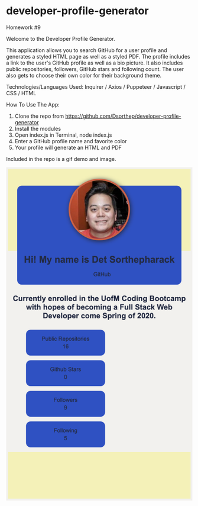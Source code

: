 # developer-profile-generator
Homework #9

Welcome to the Developer Profile Generator. 

This application allows you to search GitHub for a user profile and generates a styled HTML page as well as a styled PDF.
The profile includes a link to the user's GitHub profile as well as a bio picture.
It also includes public repositories, followers, GitHub stars and following count.
The user also gets to choose their own color for their background theme.

Technologies/Languages Used:
Inquirer / Axios / Puppeteer / Javascript / CSS / HTML

How To Use The App:
1. Clone the repo from https://github.com/Dsorthep/developer-profile-generator
2. Install the modules 
3. Open index.js in Terminal, node index.js
4. Enter a GitHub profile name and favorite color 
5. Your profile will generate an HTML and PDF

Included in the repo is a gif demo and image.

![DPG Image](Dsorthep.png "Developer Profile Generator")
